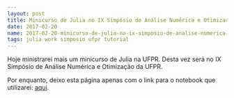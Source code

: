 ```yaml
---
layout: post
title: Minicurso de Julia no IX Simpósio de Análise Numérica e Otimização da UFPR
date: 2017-02-20
name: 2017-02-20-minicurso-de-julia-no-ix-simposio-de-analise-numerica-e-otimizacao-da-ufpr
tags: julia work simposio ufpr tutorial
---
```


Hoje ministrarei mais um minicurso de Julia na UFPR.
Desta vez será no IX Simpósio de Análise Numérica e Otimização da UFPR.

Por enquanto, deixo esta página apenas com o link para o notebook que utilizarei:
[aqui](https://github.com/abelsiqueira/julia-simposio2017).
